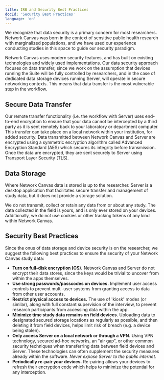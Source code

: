 ```yaml
---
title: IRB and Security Best Practices
docId: 'Security Best Practices'
language: 'en'
---
```


We recognize that data security is a primary concern for most researchers. Network Canvas was born in the context of sensitive public health research with marginalized populations, and we have used our experience conducting studies in this space to guide our security paradigm.

Network Canvas uses modern security features, and has built on existing technologies and widely used implementations. Our data security approach focuses on data transfer, since we work on the assumption that devices running the Suite will be fully controlled by researchers, and in the case of dedicated data storage devices running Server, will operate in secure networking contexts. This means that data transfer is the most vulnerable step in the workflow.

## Secure Data Transfer

Our remote transfer functionality (i.e. the workflow with Server) uses end-to-end encryption to ensure that your data cannot be intercepted by a third party as it is sent remotely back to your laboratory or department computer. This transfer can take place on a local network within your institution, for added security. Data transmitted between Network Canvas and Server are encrypted using a symmetric encryption algorithm called Advanced Encryption Standard (AES) which secures its integrity before transmission. Once the data are encrypted, they are sent securely to Server using Transport Layer Security (TLS).

## Data Storage

Where Network Canvas data is stored is up to the researcher. Server is a desktop application that facilitates secure transfer and management of study data, but it does not provide a storage solution.

We do not transmit, collect or retain any data from or about any study. The data collected in the field is yours, and is only ever stored on your devices. Additionally, we do not use cookies or other tracking tokens of any kind within Network Canvas.

## Security Best Practices

Since the onus of data storage and device security is on the researcher, we suggest the following best practices to ensure the security of your Network Canvas study data:

- **Turn on full-disk encryption (OS).** Network Canvas and Server do not encrypt their data stores, since the keys would be trivial to uncover from within the apps themselves.
- **Use strong passwords/passcodes on devices.** Implement user access controls to prevent multi-user systems from granting access to data from other user accounts.
- **Restrict physical access to devices.** The use of 'kiosk' modes (or similar), along with full constant supervision of the interview, to prevent research participants from accessing data within the app.
- **Minimize time study data remains on field devices.** Uploading data to designated secured storage locations as regularly as possible, and then deleting it from field devices, helps limit risk of breach (e.g. a device being stolen).
- **Only access Server on a local network or through a VPN.** Using VPN technology, secured ad-hoc networks, an "air gap", or other common security techniques when transferring data between field devices and Server. These technologies can often supplement the security measures already within the software. _Never expose Server to the public internet._
- **Periodically re-pair your devices.** Re-pairing allows your devices to refresh their encryption code which helps to minimize the potential for any interception.
